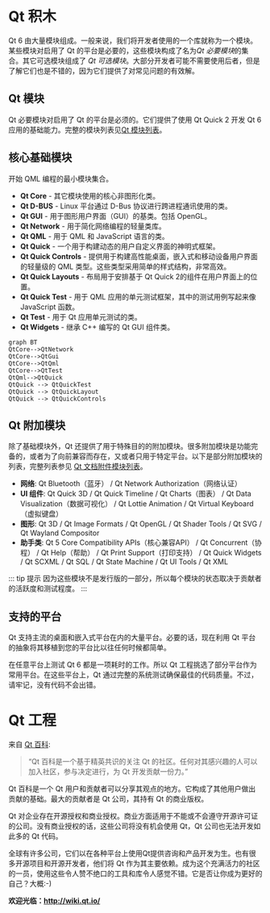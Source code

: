 
# Qt 积木

Qt 6 由大量模块组成。一般来说，我们将开发者使用的一个库就称为一个模块。某些模块对启用了 Qt 的平台是必要的，这些模块构成了名为*Qt 必要模块*的集合。其它可选模块组成了 *Qt 可选模块*。大部分开发者可能不需要使用后者，但是了解它们也是不错的，因为它们提供了对常见问题的有效解。
## Qt 模块

Qt 必要模块对启用了 Qt 的平台是必须的。它们提供了使用 Qt Quick 2 开发 Qt 6 应用的基础能力。完整的模块列表见[Qt 模块列表](https://doc.qt.io/qt-6/qtmodules.html#qt-essentials)。

## 核心基础模块

开始 QML 编程的最小模块集合。

* **Qt Core** - 其它模块使用的核心非图形化类。
* **Qt D-BUS** - Linux 平台通过 D-Bus 协议进行跨进程通讯使用的类。
* **Qt GUI** - 用于图形用户界面（GUI）的基类。包括 OpenGL。
* **Qt Network** - 用于简化网络编程的轻量类库。
* **Qt QML** - 用于 QML 和 JavaScript 语言的类。
* **Qt Quick** - 一个用于构建动态的用户自定义界面的神明式框架。
* **Qt Quick Controls** - 提供用于构建高性能桌面，嵌入式和移动设备用户界面的轻量级的 QML 类型。这些类型采用简单的样式结构，非常高效。
* **Qt Quick Layouts** - 布局用于安排基于 Qt Quick 2的组件在用户界面上的位置。
* **Qt Quick Test** - 用于 QML 应用的单元测试框架，其中的测试用例写起来像 JavaScript 函数。
* **Qt Test** - 用于 Qt 应用单元测试的类。
* **Qt Widgets** - 继承 C++ 编写的 Qt GUI 组件类。

```mermaid
graph BT
QtCore-->QtNetwork
QtCore-->QtGui
QtCore-->QtQml
QtCore-->QtTest
QtQml-->QtQuick
QtQuick --> QtQuickTest
QtQuick --> QtQuickLayout
QtQuick --> QtQuickControls
```


## Qt 附加模块

除了基础模块外，Qt 还提供了用于特殊目的的附加模块。很多附加模块是功能完备的，或者为了向前兼容而存在，又或者只用于特定平台。以下是部分附加模块的列表，完整列表参见 [Qt 文档附件模块列表](https://doc.qt.io/qt-6/qtmodules.html#qt-add-ons)。

* **网络**: Qt Bluetooth（蓝牙） / Qt Network Authorization（网络认证）
* **UI 组件**: Qt Quick 3D / Qt Quick Timeline / Qt Charts（图表） / Qt Data Visualization（数据可视化） / Qt Lottie Animation / Qt Virtual Keyboard（虚拟键盘）
* **图形**: Qt 3D / Qt Image Formats / Qt OpenGL / Qt Shader Tools / Qt SVG / Qt Wayland Compositor
* **助手类**: Qt 5 Core Compatibility APIs（核心兼容API） / Qt Concurrent（协程） / Qt Help（帮助） / Qt Print Support（打印支持） / Qt Quick Widgets / Qt SCXML / Qt SQL / Qt State Machine / Qt UI Tools / Qt XML

::: tip 提示
因为这些模块不是发行版的一部分，所以每个模块的状态取决于贡献者的活跃度和测试程度。
:::

## 支持的平台

Qt 支持主流的桌面和嵌入式平台在内的大量平台。必要的话，现在利用 Qt 平台的抽象将其移植到您的平台比以往任何时候都简单。

在任意平台上测试 Qt 6 都是一项耗时的工作。所以 Qt 工程挑选了部分平台作为常用平台。在这些平台上，Qt 通过完整的系统测试确保最佳的代码质量。不过，请牢记，没有代码不会出错。

# Qt 工程

来自 [Qt 百科](http://wiki.qt.io/):

> “Qt 百科是一个基于精英共识的关注 Qt 的社区。任何对其感兴趣的人可以加入社区，参与决定进行，为 Qt 开发贡献一份力。”

Qt 百科是一个 Qt 用户和贡献者可以分享其观点的地方。它构成了其他用户做出贡献的基础。最大的贡献者是 Qt 公司，其持有 Qt 的商业版权。

Qt 对企业存在开源授权和商业授权。商业方面适用于不能或不会遵守开源许可证的公司。没有商业授权的话，这些公司将没有机会使用 Qt，Qt 公司也无法开发如此多的 Qt 代码。

全球有许多公司，它们以在各种平台上使用Qt提供咨询和产品开发为生。也有很多开源项目和开源开发者，他们将 Qt 作为其主要依赖。成为这个充满活力的社区的一员，使用这些令人赞不绝口的工具和库令人感觉不错。它是否让你成为更好的自己？大概:-)

**欢迎光临：http://wiki.qt.io/**
